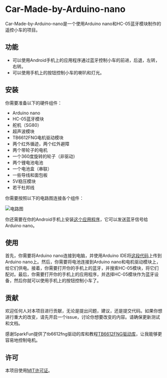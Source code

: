 # Car-Made-by-Arduino-nano

Car-Made-by-Arduino-nano是一个使用Arduino nano和HC-05蓝牙模块制作的遥控小车的项目。

## 功能

- 可以使用Android手机上的应用程序通过蓝牙控制小车的前进，后退，左转，右转。
- 可以使用手机上的按钮控制小车的喇叭和灯光。

## 安装

你需要准备以下的硬件组件：

- Arduino nano
- HC-05蓝牙模块
- 舵机（SG80）
- 超声波模块
- TB6612FNG电机驱动模块
- 两个红外循迹，两个红外避障
- 两个带轮子的电机
- 一个360度旋转的轮子（非驱动）
- 两个锂电池电池
- 一个电池盒（串联）
- 一些导线和面包板
- 5V稳压模块
- 若干杜邦线

你需要按照以下的电路图连接各个组件：

![电路图](https://srituhobby.com/how-to-build-a-bluetooth-control-car-with-arduino-nano-and-hc-05-module/)

你还需要在你的Android手机上安装[这个应用程序](https://play.google.com/store/apps/details?id=com.lekpkd.duinojoy)，它可以发送蓝牙信号给Arduino nano。

## 使用

首先，你需要将Arduino nano连接到电脑，并使用Arduino IDE将[这段代码](https://github.com/wanglinbo-z/Car-Made-by-Arduino-nano/blob/main/Arduino.ino)上传到Arduino nano上。然后，你需要将电池连接到Arduino nano和电机驱动模块上，给它们供电。接着，你需要打开你的手机上的蓝牙，并搜索HC-05模块，将它们配对。最后，你需要打开你的手机上的应用程序，并选择HC-05模块作为蓝牙设备，然后你就可以使用手机上的按钮控制小车了。

## 贡献

欢迎任何人对本项目进行贡献，无论是提出问题，建议，还是提交代码。如果你想进行重大的改变，请先开启一个issue，讨论你想要改变的内容。请确保更新测试和文档。

感谢SparkFun提供了tb6612fng驱动的库和教程[TB6612FNG驱动库](https://github.com/sparkfun/SparkFun_TB6612FNG_Arduino_Library)，让我能够更容易地控制电机。

## 许可

本项目使用[MIT许可证](https://github.com/Knock5700/Remote-Start.git)。
